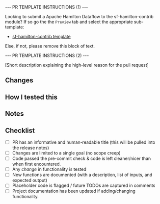 --- PR TEMPLATE INSTRUCTIONS (1) ---

Looking to submit a Apache Hamilton Dataflow to the sf-hamilton-contrib module? If so go the the `Preview` tab and select the appropriate sub-template:
* [sf-hamilton-contrib template](?expand=1&template=HAMILTON_CONTRIB_PR_TEMPLATE.md)

Else, if not, please remove this block of text.

--- PR TEMPLATE INSTRUCTIONS (2) ---

[Short description explaining the high-level reason for the pull request]

## Changes

## How I tested this

## Notes

## Checklist

- [ ] PR has an informative and human-readable title (this will be pulled into the release notes)
- [ ] Changes are limited to a single goal (no scope creep)
- [ ] Code passed the pre-commit check & code is left cleaner/nicer than when first encountered.
- [ ] Any _change_ in functionality is tested
- [ ] New functions are documented (with a description, list of inputs, and expected output)
- [ ] Placeholder code is flagged / future TODOs are captured in comments
- [ ] Project documentation has been updated if adding/changing functionality.
